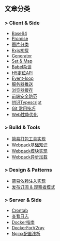 # 

## 文章分类


### > Client & Side
- [Base64](/skills/Base64/)
- [Promise](/skills/Promise/)
- [图片分类](/skills/图片分类/)
- [Rxjs初探](/skills/Rxjs初探/)
- [Generator](/skills/Generator/)
- [Set & Map](/skills/Set%20&%20Map/)
- [Babel杂谈](/skills/Babel杂谈/)
- [H5定位API](/skills/H5定位API/)
- [Event-loop](/skills/Event-loop/)
- [服务器推送](/skills/服务器推送/)
- [浏览器缓存](/skills/浏览器缓存/)
- [前端安全防范](/skills/前端安全防范/)
- [初识Typescript](/skills/初识Typescript/)
- [Git 常用技巧](/skills/Git%20常用技巧/)
- [Web性能优化](/skills/Web性能优化/)
### > Build & Tools
- [简易打包工具实现](/skills/简易打包工具实现/)
- [Webpack基础知识](/skills/Webpack基础知识/)
- [Webpack模块实现](/skills/Webpack模块实现/)
- [Webpack异步加载](/skills/Webpack异步加载/)
### > Design & Patterns
- [简易依赖注入实现](/skills/简易依赖注入实现/)
- [发布订阅 & 观察者模式](/skills/发布订阅%20&%20观察者模式/)
### > Server & Side
- [Crontab](/skills/Crontab/)
- [查看日志](/skills/查看日志/)
- [Docker指南](/skills/Docker指南/)
- [DockerForV2ray](/skills/DockerForV2ray/)
- [Nginx配置浅析](/skills/Nginx配置浅析/)
